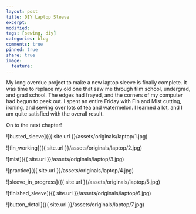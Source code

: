 ```yaml
---
layout: post
title: DIY Laptop Sleeve
excerpt:
modified:
tags: [sewing, diy]
categories: blog
comments: true
pinned: true
share: true
image:
  feature:
---
```


My long overdue project to make a new laptop sleeve is finally complete. It was time to replace my old one that saw me through film school, undergrad, and grad school. The edges had frayed, and the corners of my computer had begun to peek out. I spent an entire Friday with Fin and Mist cutting, ironing, and sewing over lots of tea and watermelon. I learned a lot, and I am quite satisfied with the overall result.

On to the next chapter!

![busted_sleeve]({{ site.url }}/assets/originals/laptop/1.jpg)

![fin_working]({{ site.url }}/assets/originals/laptop/2.jpg)

![mist]({{ site.url }}/assets/originals/laptop/3.jpg)

![practice]({{ site.url }}/assets/originals/laptop/4.jpg)

![sleeve_in_progress]({{ site.url }}/assets/originals/laptop/5.jpg)

![finished_sleeve]({{ site.url }}/assets/originals/laptop/6.jpg)

![button_detail]({{ site.url }}/assets/originals/laptop/7.jpg)
